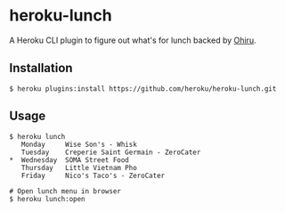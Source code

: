 # heroku-lunch

A Heroku CLI plugin to figure out what's for lunch backed by
[Ohiru](https://github.com/heroku/lunch).

## Installation

```
$ heroku plugins:install https://github.com/heroku/heroku-lunch.git
```

## Usage

```
$ heroku lunch
   Monday     Wise Son's - Whisk
   Tuesday    Creperie Saint Germain - ZeroCater
*  Wednesday  SOMA Street Food
   Thursday   Little Vietnam Pho
   Friday     Nico's Taco's - ZeroCater

# Open lunch menu in browser
$ heroku lunch:open
```
